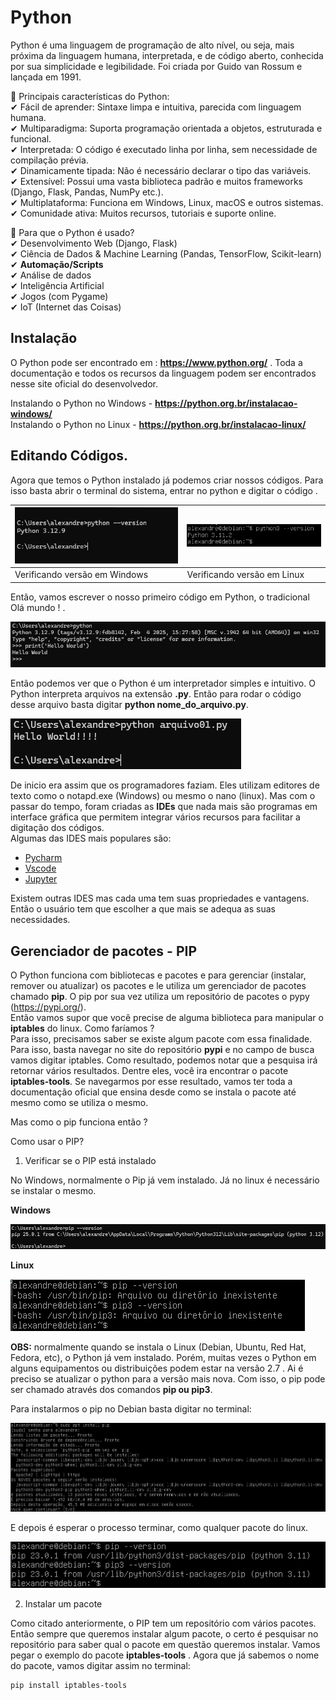 # Python

Python é uma linguagem de programação de alto nível, ou seja, mais próxima da linguagem humana, interpretada, e de código aberto, conhecida por sua simplicidade e legibilidade. Foi criada por Guido van Rossum e lançada em 1991.

🔹 Principais características do Python:  
✔ Fácil de aprender: Sintaxe limpa e intuitiva, parecida com linguagem humana.  
✔ Multiparadigma: Suporta programação orientada a objetos, estruturada e funcional.  
✔ Interpretada: O código é executado linha por linha, sem necessidade de compilação prévia.  
✔ Dinamicamente tipada: Não é necessário declarar o tipo das variáveis.  
✔ Extensível: Possui uma vasta biblioteca padrão e muitos frameworks (Django, Flask, Pandas, NumPy etc.).  
✔ Multiplataforma: Funciona em Windows, Linux, macOS e outros sistemas.  
✔ Comunidade ativa: Muitos recursos, tutoriais e suporte online.  

🔹 Para que o Python é usado?  
✔ Desenvolvimento Web (Django, Flask)  
✔ Ciência de Dados & Machine Learning (Pandas, TensorFlow, Scikit-learn)  
✔ **Automação/Scripts**  
✔ Análise de dados  
✔ Inteligência Artificial  
✔ Jogos (com Pygame)  
✔ IoT (Internet das Coisas)  

## Instalação

O Python pode ser encontrado em : **https://www.python.org/** . Toda a documentação e todos os recursos da linguagem podem ser encontrados nesse site oficial do desenvolvedor.  

Instalando o Python no Windows - **https://python.org.br/instalacao-windows/**  
Instalando o Python no Linux  - **https://python.org.br/instalacao-linux/**  

## Editando Códigos.

Agora que temos o Python instalado já podemos criar nossos códigos. Para isso basta abrir o terminal do sistema, entrar no python e digitar o código .  

| ![PYTHON](Imagens/versao_w.png) | ![PYTHON](Imagens/versao_l.png) |
|---------------------------------|---------------------------------|
| Verificando versão em Windows   | Verificando versão em Linux     |

Então, vamos escrever o nosso primeiro código em Python, o tradicional Olá mundo ! .  

![PYTHON](Imagens/codigo01.png)  

Então podemos ver que o Python é um interpretador simples e intuitivo.  O Python interpreta arquivos na extensão **.py**. Então para rodar o código desse arquivo basta digitar **python nome_do_arquivo.py**.  

![PYTHON](Imagens/arquivo01.png)  

De inicio era assim que os programadores faziam. Eles utilizam editores de texto como o notapd.exe (Windows) ou mesmo o nano (linux). Mas com o passar do tempo, foram criadas as **IDEs** que nada mais são programas em interface gráfica que permitem integrar vários recursos para facilitar a digitação dos códigos.  
Algumas das IDES mais populares são:  
* [Pycharm](https://www.jetbrains.com/pycharm/)  
* [Vscode](https://code.visualstudio.com/)  
* [Jupyter](https://jupyter.org/)  

Existem outras IDES mas cada uma tem suas propriedades e vantagens. Então o usuário tem que escolher a que mais se adequa as suas necessidades.  

## Gerenciador de pacotes - PIP

O Python funciona com bibliotecas e pacotes e para gerenciar (instalar, remover ou atualizar) os pacotes e le utiliza um gerenciador de pacotes chamado **pip**. O pip por sua vez utiliza um repositório de pacotes o pypy (https://pypi.org/).  
Então vamos supor que você precise de alguma biblioteca para manipular o **iptables** do linux. Como faríamos ?  
Para isso, precisamos saber se existe algum pacote com essa finalidade. Para isso, basta navegar no site do repositório **pypi** e no campo de busca vamos digitar iptables. Como resultado, podemos notar que a pesquisa irá retornar vários resultados. Dentre eles, você ira encontrar o pacote **iptables-tools**.  Se navegarmos por esse resultado, vamos ter toda a documentação oficial que ensina desde como se instala o pacote até mesmo como se utiliza o mesmo.  

Mas como o pip funciona então ?  

Como usar o PIP?  

1. Verificar se o PIP está instalado

No Windows, normalmente o Pip já vem instalado. Já no linux é necessário se instalar o mesmo.  

**Windows**

![PIP](Imagens/pip/pip_w.png)  

**Linux**

![PIP](Imagens/pip/pip_l.png)

**OBS:** normalmente quando se instala o Linux (Debian, Ubuntu, Red Hat, Fedora, etc), o Python já vem instalado. Porém, muitas vezes o Python em alguns equipamentos ou distribuições podem estar na versão 2.7 . Ai é preciso se atualizar o python para a versão mais nova. Com isso, o pip pode ser chamado através dos comandos **pip ou pip3**.  

Para instalarmos o pip no Debian basta digitar no terminal:  

![PIP](Imagens/pip/pip_inst.png)  

E depois é esperar o processo terminar, como qualquer pacote do linux.

![PIP](Imagens/pip/pip_l_02.png)  

2. Instalar um pacote

Como citado anteriormente, o PIP tem um repositório com vários pacotes. Então sempre que queremos instalar algum pacote, o certo é pesquisar no repositório para saber qual o pacote em questão queremos instalar. Vamos pegar o exemplo do pacote **iptables-tools** . Agora que já sabemos o nome do pacote, vamos digitar assim no terminal:  
    
    pip install iptables-tools